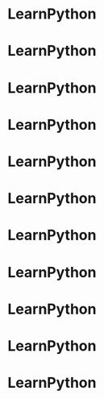 # LearnPython
# LearnPython
# LearnPython
# LearnPython
# LearnPython
# LearnPython
# LearnPython
# LearnPython
# LearnPython
# LearnPython
# LearnPython
